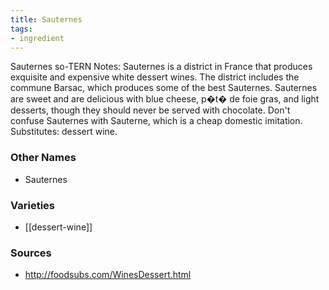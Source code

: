 ```yaml
---
title: Sauternes
tags:
- ingredient
---
```

Sauternes so-TERN Notes: Sauternes is a district in France that produces exquisite and expensive white dessert wines. The district includes the commune Barsac, which produces some of the best Sauternes. Sauternes are sweet and are delicious with blue cheese, p�t� de foie gras, and light desserts, though they should never be served with chocolate. Don't confuse Sauternes with Sauterne, which is a cheap domestic imitation. Substitutes: dessert wine.

### Other Names

* Sauternes

### Varieties

* [[dessert-wine]]

### Sources
* http://foodsubs.com/WinesDessert.html
